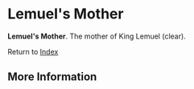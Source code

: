 # Lemuel's Mother
**Lemuel's Mother**. 
The mother of King Lemuel (clear). 








Return to [Index](00-Index.md)

## More Information


